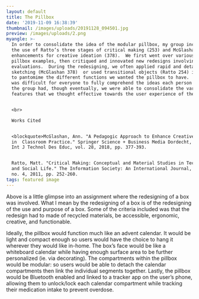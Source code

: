 ```yaml
---
layout: default
title: The Pillbox
date: '2019-11-09 16:38:39'
thumbnail: /images/uploads/20191128_094501.jpg
preview: /images/uploads/2.png
myangle: >-
  In order to consolidate the idea of the modular pillbox, my group incorporated
  the use of Ratto’s three stages of critical making (253) and McGlashan’s
  enhancements for creative ideation (378).  We first went over various existing
  pillbox examples, then critiqued and innovated new redesigns involving those
  evaluations.  During the redesigning, we often applied rapid and detailed
  sketching (McGlashan 378)  or used transitional objects (Ratto 254) in order
  to pantomime the different functions we wanted the pillbox to have.  Often, it
  was difficult for everyone to fully comprehend the ideas each person within
  the group had, though eventually, we were able to consolidate the various
  features that we thought effective towards the user experience of the pillbox.


  <br>

  Works Cited


  <blockquote>McGlashan, Ann. "A Pedagogic Approach to Enhance Creative Ideation
  in  Classroom Practice." Springer Science + Business Media Dordecht, 2017. 
  Int J Technol Des Educ, vol. 28, 2018, pp. 377-393.


  Ratto, Matt. "Critical Making: Conceptual and Material Studies in Technology
  and Social Life." The Information Society: An International Journal, vol. 27,
  no. 4, 2011, pp. 252-260.
tags: featured image
---
```

Above is a little glimpse into an assignment where the redesigning of a box was involved.  What I mean by the redesigning of a box is of the redesigning of the use and purpose of a box.  Some of the criteria included was that the redesign had to made of recycled materials, be accessible, ergonomic, creative, and functionable.

Ideally, the pillbox would function much like an advent calendar.  It would be light and compact enough so users would have the choice to hang it wherever they would like in-home.  The box’s face would be like a whiteboard calendar while having enough surface area to be further personalized (ie. via decorating).  The compartments within the pillbox would be modular: so users would be able to detach the calendar compartments then link the individual segments together.  Lastly, the pillbox would be Bluetooth enabled and linked to a tracker app on the user’s phone,  allowing them to unlock/lock each calendar compartment while tracking their medication intake to prevent overdose.
